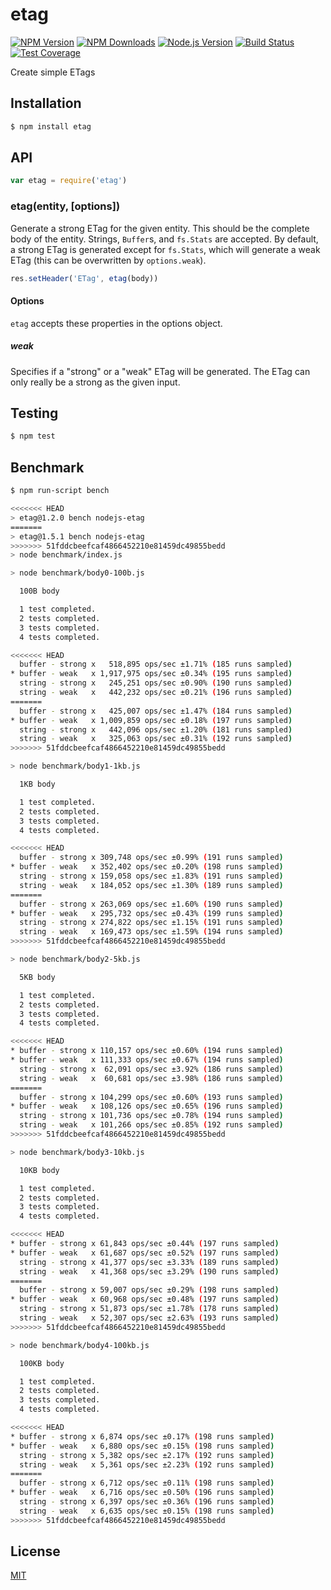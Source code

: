 # etag

[![NPM Version][npm-image]][npm-url]
[![NPM Downloads][downloads-image]][downloads-url]
[![Node.js Version][node-version-image]][node-version-url]
[![Build Status][travis-image]][travis-url]
[![Test Coverage][coveralls-image]][coveralls-url]

Create simple ETags

## Installation

```sh
$ npm install etag
```

## API

```js
var etag = require('etag')
```

### etag(entity, [options])

Generate a strong ETag for the given entity. This should be the complete
body of the entity. Strings, `Buffer`s, and `fs.Stats` are accepted. By
default, a strong ETag is generated except for `fs.Stats`, which will
generate a weak ETag (this can be overwritten by `options.weak`).

```js
res.setHeader('ETag', etag(body))
```

#### Options

`etag` accepts these properties in the options object.

##### weak

Specifies if a "strong" or a "weak" ETag will be generated. The ETag can only
really be a strong as the given input.

## Testing

```sh
$ npm test
```

## Benchmark

```bash
$ npm run-script bench

<<<<<<< HEAD
> etag@1.2.0 bench nodejs-etag
=======
> etag@1.5.1 bench nodejs-etag
>>>>>>> 51fddcbeefcaf4866452210e81459dc49855bedd
> node benchmark/index.js

> node benchmark/body0-100b.js

  100B body

  1 test completed.
  2 tests completed.
  3 tests completed.
  4 tests completed.

<<<<<<< HEAD
  buffer - strong x   518,895 ops/sec ±1.71% (185 runs sampled)
* buffer - weak   x 1,917,975 ops/sec ±0.34% (195 runs sampled)
  string - strong x   245,251 ops/sec ±0.90% (190 runs sampled)
  string - weak   x   442,232 ops/sec ±0.21% (196 runs sampled)
=======
  buffer - strong x   425,007 ops/sec ±1.47% (184 runs sampled)
* buffer - weak   x 1,009,859 ops/sec ±0.18% (197 runs sampled)
  string - strong x   442,096 ops/sec ±1.20% (181 runs sampled)
  string - weak   x   325,063 ops/sec ±0.31% (192 runs sampled)
>>>>>>> 51fddcbeefcaf4866452210e81459dc49855bedd

> node benchmark/body1-1kb.js

  1KB body

  1 test completed.
  2 tests completed.
  3 tests completed.
  4 tests completed.

<<<<<<< HEAD
  buffer - strong x 309,748 ops/sec ±0.99% (191 runs sampled)
* buffer - weak   x 352,402 ops/sec ±0.20% (198 runs sampled)
  string - strong x 159,058 ops/sec ±1.83% (191 runs sampled)
  string - weak   x 184,052 ops/sec ±1.30% (189 runs sampled)
=======
  buffer - strong x 263,069 ops/sec ±1.60% (190 runs sampled)
* buffer - weak   x 295,732 ops/sec ±0.43% (199 runs sampled)
  string - strong x 274,822 ops/sec ±1.15% (191 runs sampled)
  string - weak   x 169,473 ops/sec ±1.59% (194 runs sampled)
>>>>>>> 51fddcbeefcaf4866452210e81459dc49855bedd

> node benchmark/body2-5kb.js

  5KB body

  1 test completed.
  2 tests completed.
  3 tests completed.
  4 tests completed.

<<<<<<< HEAD
* buffer - strong x 110,157 ops/sec ±0.60% (194 runs sampled)
* buffer - weak   x 111,333 ops/sec ±0.67% (194 runs sampled)
  string - strong x  62,091 ops/sec ±3.92% (186 runs sampled)
  string - weak   x  60,681 ops/sec ±3.98% (186 runs sampled)
=======
  buffer - strong x 104,299 ops/sec ±0.60% (193 runs sampled)
* buffer - weak   x 108,126 ops/sec ±0.65% (196 runs sampled)
  string - strong x 101,736 ops/sec ±0.78% (194 runs sampled)
  string - weak   x 101,266 ops/sec ±0.85% (192 runs sampled)
>>>>>>> 51fddcbeefcaf4866452210e81459dc49855bedd

> node benchmark/body3-10kb.js

  10KB body

  1 test completed.
  2 tests completed.
  3 tests completed.
  4 tests completed.

<<<<<<< HEAD
* buffer - strong x 61,843 ops/sec ±0.44% (197 runs sampled)
* buffer - weak   x 61,687 ops/sec ±0.52% (197 runs sampled)
  string - strong x 41,377 ops/sec ±3.33% (189 runs sampled)
  string - weak   x 41,368 ops/sec ±3.29% (190 runs sampled)
=======
  buffer - strong x 59,007 ops/sec ±0.29% (198 runs sampled)
* buffer - weak   x 60,968 ops/sec ±0.48% (197 runs sampled)
  string - strong x 51,873 ops/sec ±1.78% (178 runs sampled)
  string - weak   x 52,307 ops/sec ±2.63% (193 runs sampled)
>>>>>>> 51fddcbeefcaf4866452210e81459dc49855bedd

> node benchmark/body4-100kb.js

  100KB body

  1 test completed.
  2 tests completed.
  3 tests completed.
  4 tests completed.

<<<<<<< HEAD
* buffer - strong x 6,874 ops/sec ±0.17% (198 runs sampled)
* buffer - weak   x 6,880 ops/sec ±0.15% (198 runs sampled)
  string - strong x 5,382 ops/sec ±2.17% (192 runs sampled)
  string - weak   x 5,361 ops/sec ±2.23% (192 runs sampled)
=======
  buffer - strong x 6,712 ops/sec ±0.11% (198 runs sampled)
* buffer - weak   x 6,716 ops/sec ±0.50% (196 runs sampled)
  string - strong x 6,397 ops/sec ±0.36% (196 runs sampled)
  string - weak   x 6,635 ops/sec ±0.15% (198 runs sampled)
>>>>>>> 51fddcbeefcaf4866452210e81459dc49855bedd
```

## License

[MIT](LICENSE)

[npm-image]: https://img.shields.io/npm/v/etag.svg?style=flat
[npm-url]: https://npmjs.org/package/etag
[node-version-image]: https://img.shields.io/node/v/etag.svg?style=flat
[node-version-url]: http://nodejs.org/download/
[travis-image]: https://img.shields.io/travis/jshttp/etag.svg?style=flat
[travis-url]: https://travis-ci.org/jshttp/etag
[coveralls-image]: https://img.shields.io/coveralls/jshttp/etag.svg?style=flat
[coveralls-url]: https://coveralls.io/r/jshttp/etag?branch=master
[downloads-image]: https://img.shields.io/npm/dm/etag.svg?style=flat
[downloads-url]: https://npmjs.org/package/etag
